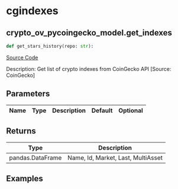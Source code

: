 # cgindexes

## crypto_ov_pycoingecko_model.get_indexes

```python
def get_stars_history(repo: str):
```
[Source Code](https://github.com/OpenBB-finance/OpenBBTerminal/tree/main/openbb_terminal/cryptocurrency/overview/pycoingecko_model.py#L318)

Description: Get list of crypto indexes from CoinGecko API [Source: CoinGecko]

## Parameters

| Name | Type | Description | Default | Optional |
| ---- | ---- | ----------- | ------- | -------- |

## Returns

| Type | Description |
| ---- | ----------- |
| pandas.DataFrame | Name, Id, Market, Last, MultiAsset |

## Examples


